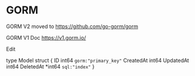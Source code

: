 # GORM

GORM V2 moved to https://github.com/go-gorm/gorm

GORM V1 Doc https://v1.gorm.io/

Edit

type Model struct {
ID int64 `gorm:"primary_key"`
CreatedAt int64
UpdatedAt int64
DeletedAt \*int64 `sql:"index"`
}
